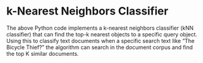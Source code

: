 # k-Nearest Neighbors Classifier
The above Python code implements a k-nearest neighbors classifier (kNN classifier) that can find the top-k nearest objects to a specific query object. Using this to classify text documents when a specific search text like ”The Bicycle Thief?” the algorithm can search in the document corpus and find the top K similar documents.
